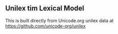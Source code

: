 Unilex tim Lexical Model
----------------------

This is built directly from Unicode.org unilex data at
https://github.com/unicode-org/unilex
